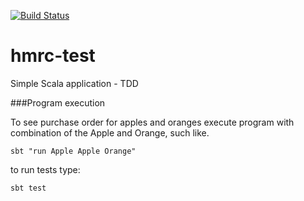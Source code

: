 [![Build Status](https://travis-ci.org/kjcaputa/hmrc-test.svg?branch=master)](https://travis-ci.org/kjcaputa/hmrc-test) 

# hmrc-test
Simple Scala application - TDD

###Program execution

To see purchase order for apples and oranges execute program with 
combination of the Apple and Orange, such like.

```sbt "run Apple Apple Orange"```

to run tests type:

```sbt test```
